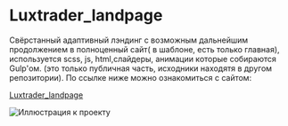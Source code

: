 # Luxtrader_landpage
Свёрстанный адаптивный лэндинг с возможным дальнейшим продолжением в полноценный сайт( в шаблоне, есть только главная), используется scss, js, html,слайдеры, анимации которые собираются Gulp'ом. (это только публичная часть, исходники находятя в другом репозитории).
По ссылке ниже можно ознакомиться с сайтом:

[Luxtrader_landpage](https://pepasso.github.io/Luxtrader_lanpage_public/public/)

![Иллюстрация к проекту](https://pepasso.github.io/Luxtrader_lanpage_public/luxtrader.png)
